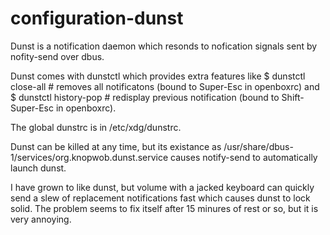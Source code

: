 # configuration-dunst

Dunst is a notification daemon which resonds to nofication signals sent by nofity-send over dbus.

Dunst comes with dunstctl which provides extra features like $ dunstctl close-all # removes all notificatons (bound to Super-Esc in openboxrc) and $ dunstctl history-pop # redisplay previous notification (bound to Shift-Super-Esc in openboxrc).

The global dunstrc is in /etc/xdg/dunstrc.

Dunst can be killed at any time, but its existance as /usr/share/dbus-1/services/org.knopwob.dunst.service causes notify-send to automatically launch dunst.

I have grown to like dunst, but volume with a jacked keyboard can quickly send a slew of replacement notifications fast which causes dunst to lock solid. The problem seems to fix itself after 15 minures of rest or so, but it is very annoying.
